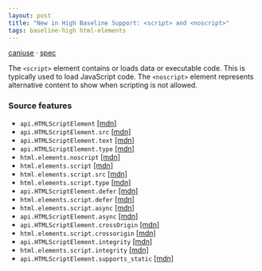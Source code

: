 ```yaml
---
layout: post
title: "New in High Baseline Support: <script> and <noscript>"
tags: baseline-high html-elements
---
```


[caniuse](https://caniuse.com/?search=script) · [spec](https://html.spec.whatwg.org/multipage/scripting.html#script)

The `<script>` element contains or loads data or executable code. This is typically used to load JavaScript code. The `<noscript>` element represents alternative content to show when scripting is not allowed.

### Source features

- ``api.HTMLScriptElement`` [[mdn]](https://https://developer.mozilla.org/en-US/search?q=api.HTMLScriptElement)
- ``api.HTMLScriptElement.src`` [[mdn]](https://https://developer.mozilla.org/en-US/search?q=api.HTMLScriptElement.src)
- ``api.HTMLScriptElement.text`` [[mdn]](https://https://developer.mozilla.org/en-US/search?q=api.HTMLScriptElement.text)
- ``api.HTMLScriptElement.type`` [[mdn]](https://https://developer.mozilla.org/en-US/search?q=api.HTMLScriptElement.type)
- ``html.elements.noscript`` [[mdn]](https://https://developer.mozilla.org/en-US/search?q=html.elements.noscript)
- ``html.elements.script`` [[mdn]](https://https://developer.mozilla.org/en-US/search?q=html.elements.script)
- ``html.elements.script.src`` [[mdn]](https://https://developer.mozilla.org/en-US/search?q=html.elements.script.src)
- ``html.elements.script.type`` [[mdn]](https://https://developer.mozilla.org/en-US/search?q=html.elements.script.type)
- ``api.HTMLScriptElement.defer`` [[mdn]](https://https://developer.mozilla.org/en-US/search?q=api.HTMLScriptElement.defer)
- ``html.elements.script.defer`` [[mdn]](https://https://developer.mozilla.org/en-US/search?q=html.elements.script.defer)
- ``html.elements.script.async`` [[mdn]](https://https://developer.mozilla.org/en-US/search?q=html.elements.script.async)
- ``api.HTMLScriptElement.async`` [[mdn]](https://https://developer.mozilla.org/en-US/search?q=api.HTMLScriptElement.async)
- ``api.HTMLScriptElement.crossOrigin`` [[mdn]](https://https://developer.mozilla.org/en-US/search?q=api.HTMLScriptElement.crossOrigin)
- ``html.elements.script.crossorigin`` [[mdn]](https://https://developer.mozilla.org/en-US/search?q=html.elements.script.crossorigin)
- ``api.HTMLScriptElement.integrity`` [[mdn]](https://https://developer.mozilla.org/en-US/search?q=api.HTMLScriptElement.integrity)
- ``html.elements.script.integrity`` [[mdn]](https://https://developer.mozilla.org/en-US/search?q=html.elements.script.integrity)
- ``api.HTMLScriptElement.supports_static`` [[mdn]](https://https://developer.mozilla.org/en-US/search?q=api.HTMLScriptElement.supports_static)
